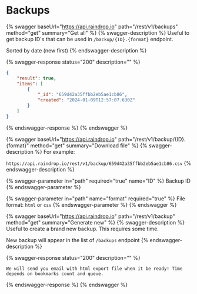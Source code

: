 # Backups

{% swagger baseUrl="https://api.raindrop.io" path="/rest/v1/backups" method="get" summary="Get all" %}
{% swagger-description %}
Useful to get backup ID's that can be used in `/backup/{ID}.{format}` endpoint.

Sorted by date (new first)
{% endswagger-description %}

{% swagger-response status="200" description="" %}
```json
{
    "result": true,
    "items": [
        {
            "_id": "659d42a35ffbb2eb5ae1cb86",
            "created": "2024-01-09T12:57:07.630Z"
        }
    ]
}
```
{% endswagger-response %}
{% endswagger %}

{% swagger baseUrl="https://api.raindrop.io" path="/rest/v1/backup/{ID}.{format}" method="get" summary="Download file" %}
{% swagger-description %}
For example:

`https://api.raindrop.io/rest/v1/backup/659d42a35ffbb2eb5ae1cb86.csv`
{% endswagger-description %}

{% swagger-parameter in="path" required="true" name="ID" %}
Backup ID
{% endswagger-parameter %}

{% swagger-parameter in="path" name="format" required="true" %}
File format: `html` or `csv`
{% endswagger-parameter %}
{% endswagger %}

{% swagger baseUrl="https://api.raindrop.io" path="/rest/v1/backup" method="get" summary="Generate new" %}
{% swagger-description %}
Useful to create a brand new backup. This requires some time.

New backup will appear in the list of `/backups` endpoint
{% endswagger-description %}

{% swagger-response status="200" description="" %}
```
We will send you email with html export file when it be ready! Time depends on bookmarks count and queue.
```
{% endswagger-response %}
{% endswagger %}
